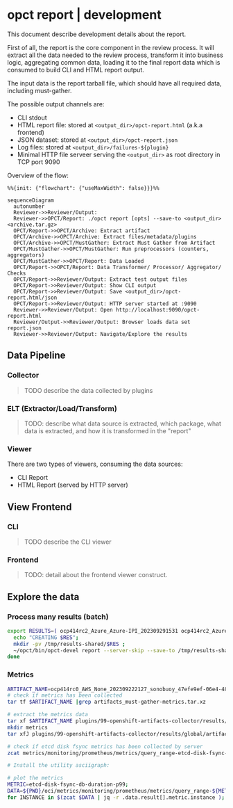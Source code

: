 # opct report | development

This document describe development details about the report.

First of all, the report is the core component in the review process.
It will extract all the data needed to the review process, transform
it into business logic, aggregating common data, loading it to the
final report data which is consumed to build CLI and HTML report output.

The input data is the report tarball file, which should have all required data, including must-gather.

The possible output channels are:

- CLI stdout
- HTML report file: stored at `<output_dir>/opct-report.html` (a.k.a frontend)
- JSON dataset: stored at `<output_dir>/opct-report.json`
- Log files: stored at `<output_dir>/failures-${plugin}`
- Minimal HTTP file serveer serving the `<output_dir>` as root directory in TCP port 9090 

Overview of the flow:

``` mermaid
%%{init: {"flowchart": {"useMaxWidth": false}}}%%

sequenceDiagram
  autonumber
  Reviewer->>Reviewer/Output: 
  Reviewer->>OPCT/Report: ./opct report [opts] --save-to <output_dir> <archive.tar.gz>
  OPCT/Report->>OPCT/Archive: Extract artifact
  OPCT/Archive->>OPCT/Archive: Extract files/metadata/plugins
  OPCT/Archive->>OPCT/MustGather: Extract Must Gather from Artifact
  OPCT/MustGather->>OPCT/MustGather: Run preprocessors (counters, aggregators)
  OPCT/MustGather->>OPCT/Report: Data Loaded
  OPCT/Report->>OPCT/Report: Data Transformer/ Processor/ Aggregator/ Checks
  OPCT/Report->>Reviewer/Output: Extract test output files
  OPCT/Report->>Reviewer/Output: Show CLI output
  OPCT/Report->>Reviewer/Output: Save <output_dir>/opct-report.html/json
  OPCT/Report->>Reviewer/Output: HTTP server started at :9090
  Reviewer->>Reviewer/Output: Open http://localhost:9090/opct-report.html
  Reviewer/Output->>Reviewer/Output: Browser loads data set report.json
  Reviewer->>Reviewer/Output: Navigate/Explore the results
```

## Data Pipeline

### Collector

> TODO describe the data collected by plugins

### ELT (Extractor/Load/Transform)

> TODO: describe what data source is extracted, which package, what data is extracted, and how it is transformed in the "report"

### Viewer

There are two types of viewers, consuming the data sources:

- CLI Report
- HTML Report (served by HTTP server)

## View Frontend

### CLI

> TODO describe the CLI viewer

### Frontend

> TODO: detail about the frontend viewer construct.


## Explore the data

### Process many results (batch)

```bash
export RESULTS=( ocp414rc2_Azure_Azure-IPI_202309291531 ocp414rc2_Azure_Azure-IPI-tmpstg_202309300444 ); for RES in ${RESULTS[*]}; do
  echo "CREATING $RES";
  mkdir -pv /tmp/results-shared/$RES ;
  ~/opct/bin/opct-devel report --server-skip --save-to /tmp/results-shared/$RES $RES;
done
```

### Metrics

```bash
ARTIFACT_NAME=ocp414rc0_AWS_None_202309222127_sonobuoy_47efe9ef-06e4-48f3-a190-4e3523ff1ae0.tar.gz
# check if metrics has been collected
tar tf $ARTIFACT_NAME |grep artifacts_must-gather-metrics.tar.xz

# extract the metrics data
tar xf $ARTIFACT_NAME plugins/99-openshift-artifacts-collector/results/global/artifacts_must-gather-metrics.tar.xz
mkdir metrics
tar xfJ plugins/99-openshift-artifacts-collector/results/global/artifacts_must-gather-metrics.tar.xz -C metrics/

# check if etcd disk fsync metrics has been collected by server
zcat metrics/monitoring/prometheus/metrics/query_range-etcd-disk-fsync-db-duration-p99.json.gz | jq .data.result[].metric.instance 

# Install the utility asciigraph: 

# plot the metrics
METRIC=etcd-disk-fsync-db-duration-p99;
DATA=${PWD}/oci/metrics/monitoring/prometheus/metrics/query_range-${METRIC}.json.gz;
for INSTANCE in $(zcat $DATA | jq -r .data.result[].metric.instance ); do zcat $DATA | jq -r ".data.result[] | select(.metric.instance==\"$INSTANCE\").values[]|@tsv" | awk '{print$2}' |asciigraph -h 10 -w 100 -c "$METRIC - $INSTANCE" ; done
```